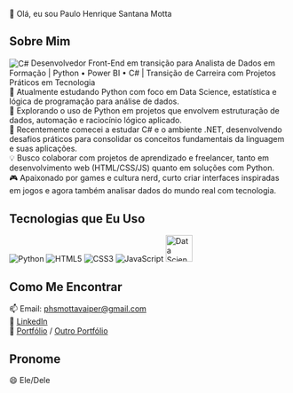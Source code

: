 👋 Olá, eu sou Paulo Henrique Santana Motta

## Sobre Mim  
<img src="https://img.icons8.com/color/48/000000/c-sharp-logo.png" alt="C#" style="vertical-align:middle;"/> Desenvolvedor Front-End em transição para Analista de Dados em Formação | Python • Power BI • C# | Transição de Carreira com Projetos Práticos em Tecnologia  
🌱 Atualmente estudando Python com foco em Data Science, estatística e lógica de programação para análise de dados.  
🚀 Explorando o uso de Python em projetos que envolvem estruturação de dados, automação e raciocínio lógico aplicado.  
🚀 Recentemente comecei a estudar C# e o ambiente .NET, desenvolvendo desafios práticos para consolidar os conceitos fundamentais da linguagem e suas aplicações.  
💡 Busco colaborar com projetos de aprendizado e freelancer, tanto em desenvolvimento web (HTML/CSS/JS) quanto em soluções com Python.  
🎮 Apaixonado por games e cultura nerd, curto criar interfaces inspiradas em jogos e agora também analisar dados do mundo real com tecnologia.  

## Tecnologias que Eu Uso  
<p>  
  <img src="https://img.icons8.com/color/48/000000/python.png" alt="Python" />  
  <img src="https://img.icons8.com/color/48/000000/html-5.png" alt="HTML5" />  
  <img src="https://img.icons8.com/color/48/000000/css3.png" alt="CSS3" />  
  <img src="https://img.icons8.com/color/48/000000/javascript.png" alt="JavaScript" />  
  <img src="https://img.icons8.com/external-flaticons-lineal-color-flat-icons/64/null/external-data-science-agile-flaticons-lineal-color-flat-icons.png" alt="Data Science" width="48" />  
</p>

## Como Me Encontrar  
📫 Email: phsmottavaiper@gmail.com  
💼 [LinkedIn](https://www.linkedin.com/in/seu-usuario)  
🚀 [Portfólio](https://seu-portfolio.com) / [Outro Portfólio](https://outro-link.com)  

## Pronome  
😄 Ele/Dele  
